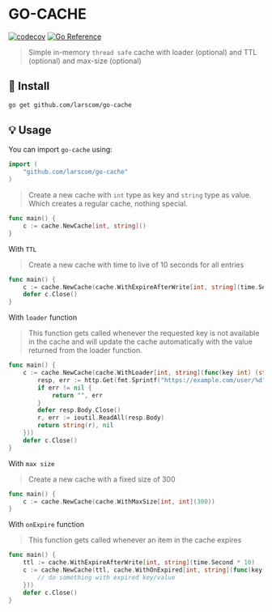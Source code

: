 # GO-CACHE

[![codecov](https://codecov.io/gh/larscom/go-cache/branch/master/graph/badge.svg?token=E9wcYNmOYN)](https://codecov.io/gh/larscom/go-cache)
[![Go Reference](https://pkg.go.dev/badge/github.com/larscom/go-cache.svg)](https://pkg.go.dev/github.com/larscom/go-cache)

> Simple in-memory `thread safe` cache with loader (optional) and TTL (optional) and max-size (optional)

## 🚀 Install

```sh
go get github.com/larscom/go-cache
```

## 💡 Usage

You can import `go-cache` using:

```go
import (
    "github.com/larscom/go-cache"
)
```

> Create a new cache with `int` type as key and `string` type as value. Which creates a regular cache, nothing special.

```go
func main() {
    c := cache.NewCache[int, string]()
}
```

With `TTL`

> Create a new cache with time to live of 10 seconds for all entries

```go
func main() {
    c := cache.NewCache(cache.WithExpireAfterWrite[int, string](time.Second * 10))
    defer c.Close()
}
```

With `loader` function

> This function gets called whenever the requested key is not available in the cache and will update the cache automatically with the value returned from the loader function.

```go
func main() {
    c := cache.NewCache(cache.WithLoader[int, string](func(key int) (string, error) {
        resp, err := http.Get(fmt.Sprintf("https://example.com/user/%d", key))
        if err != nil {
            return "", err
        }
        defer resp.Body.Close()
        r, err := ioutil.ReadAll(resp.Body)
        return string(r), nil
	}))
    defer c.Close()
}
```

With `max size`

> Create a new cache with a fixed size of 300

```go
func main() {
    c := cache.NewCache(cache.WithMaxSize[int, int](300))
}
```

With `onExpire` function

> This function gets called whenever an item in the cache expires

```go
func main() {
    ttl := cache.WithExpireAfterWrite[int, string](time.Second * 10)
    c := cache.NewCache(ttl, cache.WithOnExpired[int, string](func(key int, value string) {
        // do something with expired key/value
	}))
    defer c.Close()
}
```

